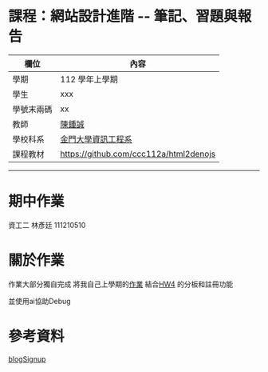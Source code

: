 # 課程：網站設計進階 -- 筆記、習題與報告

欄位 | 內容
-----|--------
學期 | 112 學年上學期
學生 |  xxx
學號末兩碼 | xx
教師 | [陳鍾誠](https://www.nqu.edu.tw/educsie/index.php?act=blog&code=list&ids=4)
學校科系 | [金門大學資訊工程系](https://www.nqu.edu.tw/educsie/index.php)
課程教材 | https://github.com/ccc112a/html2denojs
---
# 期中作業
資工二 林彥廷 111210510

# 關於作業 
作業大部分獨自完成 
將我自己上學期的[作業](https://github.com/codewhight/wp/tree/master/JavaScript/%E6%9C%9F%E4%B8%AD%E4%BD%9C%E6%A5%AD) 結合[HW4](https://github.com/codewhight/_ws/tree/master/HW4) 的分板和註冊功能 

並使用ai協助Debug
# 參考資料
[blogSignup](https://github.com/ccc113a/html2denojs/tree/master/02-%E5%BE%8C%E7%AB%AF/07-session/03-blogSignup)
